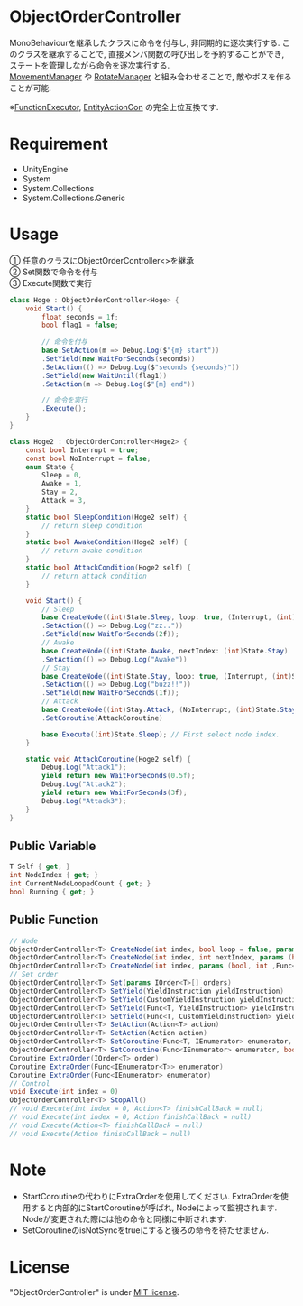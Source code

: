 # ObjectOrderController

MonoBehaviourを継承したクラスに命令を付与し, 非同期的に逐次実行する.
このクラスを継承することで, 直接メンバ関数の呼び出しを予約することができ, ステートを管理しながら命令を逐次実行する.\
[MovementManager](https://github.com/kuritaro1122/MovementManager/) や [RotateManager](https://github.com/kuritaro1122/RotateManager) と組み合わせることで, 敵やボスを作ることが可能.

※[FunctionExecutor](https://github.com/kuritaro1122/FunctionExecutor/), [EntityActionCon](https://github.com/kuritaro1122/EntityActionCon) の完全上位互換です.

# Requirement

* UnityEngine
* System
* System.Collections
* System.Collections.Generic

# Usage
① 任意のクラスにObjectOrderController<>を継承\
② Set関数で命令を付与\
③ Execute関数で実行
```cs
class Hoge : ObjectOrderController<Hoge> {
    void Start() {
        float seconds = 1f;
        bool flag1 = false;
        
        // 命令を付与
        base.SetAction(m => Debug.Log($"{m} start"))
        .SetYield(new WaitForSeconds(seconds))
        .SetAction(() => Debug.Log($"seconds {seconds}"))
        .SetYield(new WaitUntil(flag1))
        .SetAction(m => Debug.Log($"{m} end"))

        // 命令を実行
        .Execute();
    }
}
```
```cs
class Hoge2 : ObjectOrderController<Hoge2> {
    const bool Interrupt = true;
    const bool NoInterrupt = false;
    enum State {
        Sleep = 0,
        Awake = 1,
        Stay = 2,
        Attack = 3,
    }
    static bool SleepCondition(Hoge2 self) {
        // return sleep condition
    }
    static bool AwakeCondition(Hoge2 self) {
        // return awake condition
    }
    static bool AttackCondition(Hoge2 self) {
        // return attack condition
    }

    void Start() {
        // Sleep
        base.CreateNode((int)State.Sleep, loop: true, (Interrupt, (int)State.Awake, AwakeCondition))
        .SetAction(() => Debug.Log("zz.."))
        .SetYield(new WaitForSeconds(2f));
        // Awake
        base.CreateNode((int)State.Awake, nextIndex: (int)State.Stay)
        .SetAction(() => Debug.Log("Awake"))
        // Stay
        base.CreateNode((int)State.Stay, loop: true, (Interrupt, (int)State.Attack, AttackCondition), (Interrupt, (int)State.Sleep, SleepCondition))
        .SetAction(() => Debug.Log("buzz!!"))
        .SetYield(new WaitForSeconds(1f));
        // Attack
        base.CreateNode((int)Stay.Attack, (NoInterrupt, (int)State.Stay, s => !AttackCondition(s)))
        .SetCoroutine(AttackCoroutine)

        base.Execute((int)State.Sleep); // First select node index.
    }

    static void AttackCoroutine(Hoge2 self) {
        Debug.Log("Attack1");
        yield return new WaitForSeconds(0.5f);
        Debug.Log("Attack2");
        yield return new WaitForSeconds(3f);
        Debug.Log("Attack3");
    }
}
```

## Public Variable
```cs
T Self { get; }
int NodeIndex { get; }
int CurrentNodeLoopedCount { get; }
bool Running { get; }
```
## Public Function
```cs
// Node
ObjectOrderController<T> CreateNode(int index, bool loop = false, params (bool, int, Func<T, bool>)[] nodeTransitions)
ObjectOrderController<T> CreateNode(int index, int nextIndex, params (bool, int, Func<T, bool>)[] nodeTransitions)
ObjectOrderController<T> CreateNode(int index, params (bool, int ,Func<T, bool>)[] nodeTransitions)
// Set order
ObjectOrderController<T> Set(params IOrder<T>[] orders)
ObjectOrderController<T> SetYield(YieldInstruction yieldInstruction)
ObjectOrderController<T> SetYield(CustomYieldInstruction yieldInstruction)
ObjectOrderController<T> SetYield(Func<T, YieldInstruction> yieldInstruction)
ObjectOrderController<T> SetYield(Func<T, CustomYieldInstruction> yieldInstruction)
ObjectOrderController<T> SetAction(Action<T> action)
ObjectOrderController<T> SetAction(Action action)
ObjectOrderController<T> SetCoroutine(Func<T, IEnumerator> enumerator, bool isNotSync = false)
ObjectOrderController<T> SetCoroutine(Func<IEnumerator> enumerator, bool isNotSync = false)
Coroutine ExtraOrder(IOrder<T> order)
Coroutine ExtraOrder(Func<IEnumerator<T>> enumerator)
Coroutine ExtraOrder(Func<IEnumerator> enumerator)
// Control
void Execute(int index = 0)
ObjectOrderController<T> StopAll()
// void Execute(int index = 0, Action<T> finishCallBack = null)
// void Execute(int index = 0, Action finishCallBack = null)
// void Execute(Action<T> finishCallBack = null)
// void Execute(Action finishCallBack = null)
```

# Note
* StartCoroutineの代わりにExtraOrderを使用してください. ExtraOrderを使用すると内部的にStartCoroutineが呼ばれ, Nodeによって監視されます. Nodeが変更された際には他の命令と同様に中断されます.
* SetCoroutineのisNotSyncをtrueにすると後ろの命令を待たせません.

# License

"ObjectOrderController" is under [MIT license](https://en.wikipedia.org/wiki/MIT_License).
